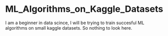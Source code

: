 # ML_Algorithms_on_Kaggle_Datasets

I am a beginner in data scince, I will be trying to train succesful ML algorithms on small kaggle datasets. So nothing to look here.
